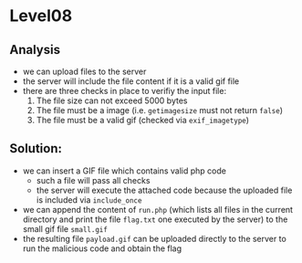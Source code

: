 # Level08


## Analysis

- we can upload files to the server
- the server will include the file content if it is a valid gif file
- there are three checks in place to verifiy the input file:
  1. The file size can not exceed 5000 bytes
  2. The file must be a image (i.e. `getimagesize` must not return `false`)
  3. The file must be a valid gif (checked via `exif_imagetype`)

## Solution:
- we can insert a GIF file which contains valid php code
  - such a file will pass all checks
  - the server will execute the attached code because the uploaded file is included via `include_once`
- we can append the content of `run.php` (which lists all files in the current directory and print the file `flag.txt` one executed by the server) to the small gif file `small.gif`
- the resulting file `payload.gif` can be uploaded directly to the server to run the malicious code and obtain the flag